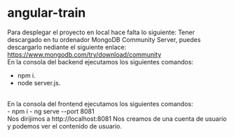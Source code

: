 # angular-train
Para desplegar el proyecto en local hace falta lo siguiente:
Tener descargado en tu ordenador MongoDB Community Server, puedes descargarlo nediante el siguiente enlace: https://www.mongodb.com/try/download/community 
<br />
En la consola del backend ejecutamos los siguientes comandos:
- npm i.
- node server.js.
<br />
En la consola del frontend ejecutamos los siguientes comandos:
<br />
- npm i
- ng serve --port 8081
<br />
Nos dirijimos a http://localhost:8081 
Nos creamos de una cuenta de usuario y podemos ver el contenido de usuario.
